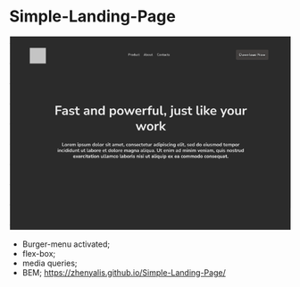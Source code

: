 # Simple-Landing-Page
<img src='preview.png'>

- Burger-menu activated;
- flex-box;
- media queries;
- BEM;
 https://zhenyalis.github.io/Simple-Landing-Page/
